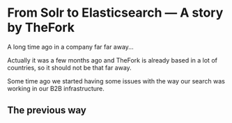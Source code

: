 
# From Solr to Elasticsearch — A story by TheFork

A long time ago  in a company far far away…

Actually it was a few months ago and TheFork is already based in a lot of countries, so it should not be that far away.

Some time ago we started having some issues with the way our search was working in our B2B infrastructure.

## The previous way

